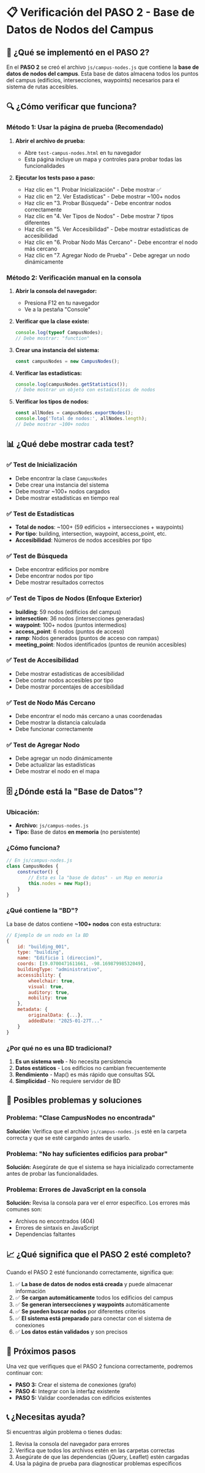 # 📋 Verificación del PASO 2 - Base de Datos de Nodos del Campus

## 🎯 ¿Qué se implementó en el PASO 2?

En el **PASO 2** se creó el archivo `js/campus-nodes.js` que contiene la **base de datos de nodos del campus**. Esta base de datos almacena todos los puntos del campus (edificios, intersecciones, waypoints) necesarios para el sistema de rutas accesibles.

## 🔍 ¿Cómo verificar que funciona?

### Método 1: Usar la página de prueba (Recomendado)

1. **Abrir el archivo de prueba:**
   - Abre `test-campus-nodes.html` en tu navegador
   - Esta página incluye un mapa y controles para probar todas las funcionalidades

2. **Ejecutar los tests paso a paso:**
   - Haz clic en "1. Probar Inicialización" - Debe mostrar ✅
   - Haz clic en "2. Ver Estadísticas" - Debe mostrar ~100+ nodos
   - Haz clic en "3. Probar Búsqueda" - Debe encontrar nodos correctamente
   - Haz clic en "4. Ver Tipos de Nodos" - Debe mostrar 7 tipos diferentes
   - Haz clic en "5. Ver Accesibilidad" - Debe mostrar estadísticas de accesibilidad
   - Haz clic en "6. Probar Nodo Más Cercano" - Debe encontrar el nodo más cercano
   - Haz clic en "7. Agregar Nodo de Prueba" - Debe agregar un nodo dinámicamente

### Método 2: Verificación manual en la consola

1. **Abrir la consola del navegador:**
   - Presiona F12 en tu navegador
   - Ve a la pestaña "Console"

2. **Verificar que la clase existe:**
   ```javascript
   console.log(typeof CampusNodes);
   // Debe mostrar: "function"
   ```

3. **Crear una instancia del sistema:**
   ```javascript
   const campusNodes = new CampusNodes();
   ```

4. **Verificar las estadísticas:**
   ```javascript
   console.log(campusNodes.getStatistics());
   // Debe mostrar un objeto con estadísticas de nodos
   ```

5. **Verificar los tipos de nodos:**
   ```javascript
   const allNodes = campusNodes.exportNodes();
   console.log('Total de nodos:', allNodes.length);
   // Debe mostrar ~100+ nodos
   ```

## 📊 ¿Qué debe mostrar cada test?

### ✅ Test de Inicialización
- Debe encontrar la clase `CampusNodes`
- Debe crear una instancia del sistema
- Debe mostrar ~100+ nodos cargados
- Debe mostrar estadísticas en tiempo real

### ✅ Test de Estadísticas
- **Total de nodos**: ~100+ (59 edificios + intersecciones + waypoints)
- **Por tipo**: building, intersection, waypoint, access_point, etc.
- **Accesibilidad**: Números de nodos accesibles por tipo

### ✅ Test de Búsqueda
- Debe encontrar edificios por nombre
- Debe encontrar nodos por tipo
- Debe mostrar resultados correctos

### ✅ Test de Tipos de Nodos (Enfoque Exterior)
- **building**: 59 nodos (edificios del campus)
- **intersection**: 36 nodos (intersecciones generadas)
- **waypoint**: 100+ nodos (puntos intermedios)
- **access_point**: 6 nodos (puntos de acceso)
- **ramp**: Nodos generados (puntos de acceso con rampas)
- **meeting_point**: Nodos identificados (puntos de reunión accesibles)

### ✅ Test de Accesibilidad
- Debe mostrar estadísticas de accesibilidad
- Debe contar nodos accesibles por tipo
- Debe mostrar porcentajes de accesibilidad

### ✅ Test de Nodo Más Cercano
- Debe encontrar el nodo más cercano a unas coordenadas
- Debe mostrar la distancia calculada
- Debe funcionar correctamente

### ✅ Test de Agregar Nodo
- Debe agregar un nodo dinámicamente
- Debe actualizar las estadísticas
- Debe mostrar el nodo en el mapa

## 🗄️ ¿Dónde está la "Base de Datos"?

### **Ubicación:**
- **Archivo:** `js/campus-nodes.js`
- **Tipo:** Base de datos **en memoria** (no persistente)

### **¿Cómo funciona?**
```javascript
// En js/campus-nodes.js
class CampusNodes {
    constructor() {
        // Esta es la "base de datos" - un Map en memoria
        this.nodes = new Map();
    }
}
```

### **¿Qué contiene la "BD"?**

La base de datos contiene **~100+ nodos** con esta estructura:

```javascript
// Ejemplo de un nodo en la BD
{
    id: "building_001",
    type: "building",
    name: "Edificio 1 (direccion)",
    coords: [19.0700471611661, -98.16987998532049],
    buildingType: "administrativo",
    accessibility: {
        wheelchair: true,
        visual: true,
        auditory: true,
        mobility: true
    },
    metadata: {
        originalData: {...},
        addedDate: "2025-01-27T..."
    }
}
```

### **¿Por qué no es una BD tradicional?**

1. **Es un sistema web** - No necesita persistencia
2. **Datos estáticos** - Los edificios no cambian frecuentemente
3. **Rendimiento** - Map() es más rápido que consultas SQL
4. **Simplicidad** - No requiere servidor de BD

## 🚨 Posibles problemas y soluciones

### Problema: "Clase CampusNodes no encontrada"
**Solución:** Verifica que el archivo `js/campus-nodes.js` esté en la carpeta correcta y que se esté cargando antes de usarlo.

### Problema: "No hay suficientes edificios para probar"
**Solución:** Asegúrate de que el sistema se haya inicializado correctamente antes de probar las funcionalidades.

### Problema: Errores de JavaScript en la consola
**Solución:** Revisa la consola para ver el error específico. Los errores más comunes son:
- Archivos no encontrados (404)
- Errores de sintaxis en JavaScript
- Dependencias faltantes

## 📈 ¿Qué significa que el PASO 2 esté completo?

Cuando el PASO 2 esté funcionando correctamente, significa que:

1. ✅ **La base de datos de nodos está creada** y puede almacenar información
2. ✅ **Se cargan automáticamente** todos los edificios del campus
3. ✅ **Se generan intersecciones y waypoints** automáticamente
4. ✅ **Se pueden buscar nodos** por diferentes criterios
5. ✅ **El sistema está preparado** para conectar con el sistema de conexiones
6. ✅ **Los datos están validados** y son precisos

## 🔄 Próximos pasos

Una vez que verifiques que el PASO 2 funciona correctamente, podremos continuar con:

- **PASO 3:** Crear el sistema de conexiones (grafo)
- **PASO 4:** Integrar con la interfaz existente
- **PASO 5:** Validar coordenadas con edificios existentes

## 📞 ¿Necesitas ayuda?

Si encuentras algún problema o tienes dudas:

1. Revisa la consola del navegador para errores
2. Verifica que todos los archivos estén en las carpetas correctas
3. Asegúrate de que las dependencias (jQuery, Leaflet) estén cargadas
4. Usa la página de prueba para diagnosticar problemas específicos
